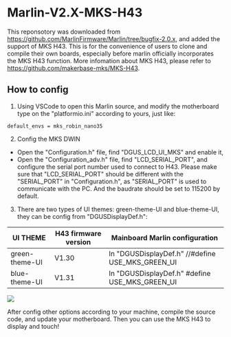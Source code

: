 # Marlin-V2.X-MKS-H43
This reponsotory was downloaded from https://github.com/MarlinFirmware/Marlin/tree/bugfix-2.0.x, and added the support of MKS H43. This is for the convenience of users to clone and compile their own boards, especially before marlin officially incorporates the MKS H43 function. More infomation about MKS H43, please refer to https://github.com/makerbase-mks/MKS-H43.

## How to config
1. Using VSCode to open this Marlin source, and modify the motherboard type on the "platformio.ini" according to yours, just like:
```
default_envs = mks_robin_nano35
```
2. Config the MKS DWIN
- Open the "Configuration.h" file, find "DGUS_LCD_UI_MKS" and enable it,
- Open the "Configuration_adv.h" file, find "LCD_SERIAL_PORT", and configure the serial port number used to connect to H43. Please make sure that "LCD_SERIAL_PORT" should be different with the "SERIAL_PORT" in "Configuration.h", as "SERIAL_PORT" is used to communicate with the PC. And the baudrate should be set to 115200 by default.

3. There are two types of UI themes: green-theme-UI and blue-theme-UI, they can be config from "DGUSDisplayDef.h":
 
| UI THEME | H43 firmware version | Mainboard Marlin configuration |
| ------ | ------ | ------ |
| green-theme-UI | V1.30 | In "DGUSDisplayDef.h" //#define USE_MKS_GREEN_UI |
| blue-theme-UI  | V1.31 | In "DGUSDisplayDef.h" #define USE_MKS_GREEN_UI |

![](https://github.com/makerbase-mks/MKS-H43/blob/main/Images/BLUE_GREEN.png)


After config other options according to your machine, compile the source code, and update your motherboard. Then you can use the MKS H43 to display and touch!
